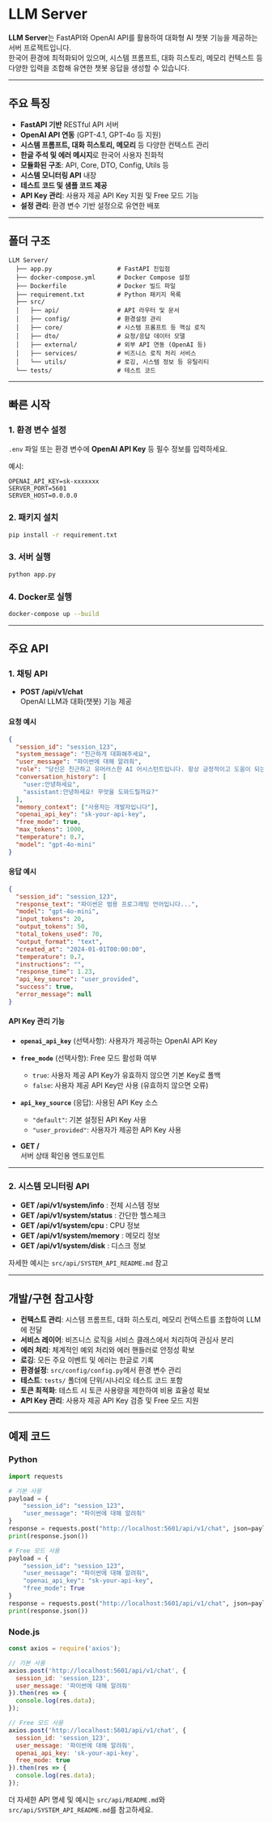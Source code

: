 # LLM Server

**LLM Server**는 FastAPI와 OpenAI API를 활용하여 대화형 AI 챗봇 기능을 제공하는 서버 프로젝트입니다.  
한국어 환경에 최적화되어 있으며, 시스템 프롬프트, 대화 히스토리, 메모리 컨텍스트 등 다양한 입력을 조합해 유연한 챗봇 응답을 생성할 수 있습니다.

---

## 주요 특징

- **FastAPI 기반** RESTful API 서버
- **OpenAI API 연동** (GPT-4.1, GPT-4o 등 지원)
- **시스템 프롬프트, 대화 히스토리, 메모리** 등 다양한 컨텍스트 관리
- **한글 주석 및 에러 메시지**로 한국어 사용자 친화적
- **모듈화된 구조**: API, Core, DTO, Config, Utils 등
- **시스템 모니터링 API** 내장
- **테스트 코드 및 샘플 코드 제공**
- **API Key 관리**: 사용자 제공 API Key 지원 및 Free 모드 기능
- **설정 관리**: 환경 변수 기반 설정으로 유연한 배포

---

## 폴더 구조

```
LLM Server/
  ├── app.py                  # FastAPI 진입점
  ├── docker-compose.yml      # Docker Compose 설정
  ├── Dockerfile              # Docker 빌드 파일
  ├── requirement.txt         # Python 패키지 목록
  ├── src/
  │   ├── api/                # API 라우터 및 문서
  │   ├── config/             # 환경설정 관리
  │   ├── core/               # 시스템 프롬프트 등 핵심 로직
  │   ├── dto/                # 요청/응답 데이터 모델
  │   ├── external/           # 외부 API 연동 (OpenAI 등)
  │   ├── services/           # 비즈니스 로직 처리 서비스
  │   └── utils/              # 로깅, 시스템 정보 등 유틸리티
  └── tests/                  # 테스트 코드
```

---

## 빠른 시작

### 1. 환경 변수 설정

`.env` 파일 또는 환경 변수에 **OpenAI API Key** 등 필수 정보를 입력하세요.

예시:
```
OPENAI_API_KEY=sk-xxxxxxx
SERVER_PORT=5601
SERVER_HOST=0.0.0.0
```

### 2. 패키지 설치

```bash
pip install -r requirement.txt
```

### 3. 서버 실행

```bash
python app.py
```

### 4. Docker로 실행

```bash
docker-compose up --build
```

---

## 주요 API

### 1. 채팅 API

- **POST /api/v1/chat**  
  OpenAI LLM과 대화(챗봇) 기능 제공

#### 요청 예시

```json
{
  "session_id": "session_123",
  "system_message": "친근하게 대화해주세요",
  "user_message": "파이썬에 대해 알려줘",
  "role": "당신은 친근하고 유머러스한 AI 어시스턴트입니다. 항상 긍정적이고 도움이 되는 답변을 제공합니다.",
  "conversation_history": [
    "user:안녕하세요",
    "assistant:안녕하세요! 무엇을 도와드릴까요?"
  ],
  "memory_context": ["사용자는 개발자입니다"],
  "openai_api_key": "sk-your-api-key",
  "free_mode": true,
  "max_tokens": 1000,
  "temperature": 0.7,
  "model": "gpt-4o-mini"
}
```

#### 응답 예시

```json
{
  "session_id": "session_123",
  "response_text": "파이썬은 범용 프로그래밍 언어입니다...",
  "model": "gpt-4o-mini",
  "input_tokens": 20,
  "output_tokens": 50,
  "total_tokens_used": 70,
  "output_format": "text",
  "created_at": "2024-01-01T00:00:00",
  "temperature": 0.7,
  "instructions": "",
  "response_time": 1.23,
  "api_key_source": "user_provided",
  "success": true,
  "error_message": null
}
```

#### API Key 관리 기능

- **`openai_api_key`** (선택사항): 사용자가 제공하는 OpenAI API Key
- **`free_mode`** (선택사항): Free 모드 활성화 여부
  - `true`: 사용자 제공 API Key가 유효하지 않으면 기본 Key로 폴백
  - `false`: 사용자 제공 API Key만 사용 (유효하지 않으면 오류)
- **`api_key_source`** (응답): 사용된 API Key 소스
  - `"default"`: 기본 설정된 API Key 사용
  - `"user_provided"`: 사용자가 제공한 API Key 사용

- **GET /**  
  서버 상태 확인용 엔드포인트

---

### 2. 시스템 모니터링 API

- **GET /api/v1/system/info** : 전체 시스템 정보
- **GET /api/v1/system/status** : 간단한 헬스체크
- **GET /api/v1/system/cpu** : CPU 정보
- **GET /api/v1/system/memory** : 메모리 정보
- **GET /api/v1/system/disk** : 디스크 정보

자세한 예시는 `src/api/SYSTEM_API_README.md` 참고

---

## 개발/구현 참고사항

- **컨텍스트 관리**: 시스템 프롬프트, 대화 히스토리, 메모리 컨텍스트를 조합하여 LLM에 전달
- **서비스 레이어**: 비즈니스 로직을 서비스 클래스에서 처리하여 관심사 분리
- **에러 처리**: 체계적인 예외 처리와 에러 핸들러로 안정성 확보
- **로깅**: 모든 주요 이벤트 및 에러는 한글로 기록
- **환경설정**: `src/config/config.py`에서 환경 변수 관리
- **테스트**: `tests/` 폴더에 단위/시나리오 테스트 코드 포함
- **토큰 최적화**: 테스트 시 토큰 사용량을 제한하여 비용 효율성 확보
- **API Key 관리**: 사용자 제공 API Key 검증 및 Free 모드 지원

---

## 예제 코드

### Python

```python
import requests

# 기본 사용
payload = {
    "session_id": "session_123",
    "user_message": "파이썬에 대해 알려줘"
}
response = requests.post("http://localhost:5601/api/v1/chat", json=payload)
print(response.json())

# Free 모드 사용
payload = {
    "session_id": "session_123",
    "user_message": "파이썬에 대해 알려줘",
    "openai_api_key": "sk-your-api-key",
    "free_mode": True
}
response = requests.post("http://localhost:5601/api/v1/chat", json=payload)
print(response.json())
```

### Node.js

```javascript
const axios = require('axios');

// 기본 사용
axios.post('http://localhost:5601/api/v1/chat', {
  session_id: 'session_123',
  user_message: '파이썬에 대해 알려줘'
}).then(res => {
  console.log(res.data);
});

// Free 모드 사용
axios.post('http://localhost:5601/api/v1/chat', {
  session_id: 'session_123',
  user_message: '파이썬에 대해 알려줘',
  openai_api_key: 'sk-your-api-key',
  free_mode: true
}).then(res => {
  console.log(res.data);
});
```


더 자세한 API 명세 및 예시는 `src/api/README.md`와 `src/api/SYSTEM_API_README.md`를 참고하세요. 